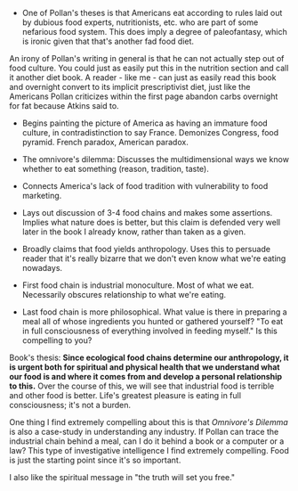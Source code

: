 * One of Pollan's theses is that Americans eat according to rules laid out by dubious food experts, nutritionists, etc. who are part of some nefarious food system. This does imply a degree of paleofantasy, which is ironic given that that's another fad food diet.

 An irony of Pollan's writing in general is that he can not actually step out of food culture. You could just as easily put this in the nutrition section and call it another diet book. A reader - like me - can just as easily read this book and overnight convert to its implicit prescriptivist diet, just like the Americans Pollan criticizes within the first page abandon carbs overnight for fat because Atkins said to.

* Begins painting the picture of America as having an immature food culture, in contradistinction to say France. Demonizes Congress, food pyramid.  French paradox, American paradox.

* The omnivore's dilemma:  Discusses the multidimensional ways we know whether to eat something (reason, tradition, taste).

* Connects America's lack of food tradition with vulnerability to food marketing.

* Lays out discussion of 3-4 food chains and makes some assertions. Implies what nature does is better, but this claim is defended very well later in the book I already know, rather than taken as a given.

* Broadly claims that food yields anthropology. Uses this to persuade reader that it's really bizarre that we don't even know what we're eating nowadays.

* First food chain is industrial monoculture. Most of what we eat. Necessarily obscures relationship to what we're eating.

* Last food chain is more philosophical. What value is there in preparing a meal all of whose ingredients you hunted or gathered yourself? "To eat in full consciousness of everything involved in feeding myself." Is this compelling to you?


Book's thesis:  **Since ecological food chains determine our anthropology, it is urgent both for spiritual and physical health that we understand what our food is and where it comes from and develop a personal relationship to this.**  Over the course of this, we will see that industrial food is terrible and other food is better. Life's greatest pleasure is eating in full consciousness; it's not a burden.

One thing I find extremely compelling about this is that *Omnivore's Dilemma* is also a case-study in understanding any industry. If Pollan can trace the industrial chain behind a meal, can I do it behind a book or a computer or a law? This type of investigative intelligence I find extremely compelling. Food is just the starting point since it's so important.

I also like the spiritual message in "the truth will set you free."